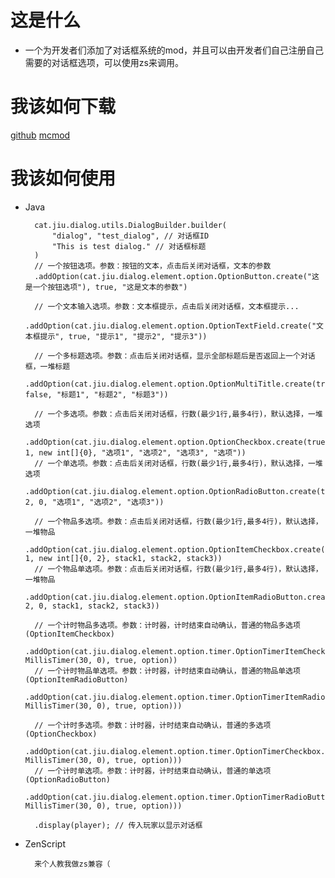 # 这是什么
* 一个为开发者们添加了对话框系统的mod，并且可以由开发者们自己注册自己需要的对话框选项，可以使用zs来调用。

# 我该如何下载
[github](https://github.com/SmallJiu/Dialog/releases) [mcmod](https://www.mcmod.cn/download/8986.html)

# 我该如何使用
* Java
    
        cat.jiu.dialog.utils.DialogBuilder.builder(
            "dialog", "test_dialog", // 对话框ID
            "This is test dialog." // 对话框标题
        )
        // 一个按钮选项。参数：按钮的文本，点击后关闭对话框，文本的参数
        .addOption(cat.jiu.dialog.element.option.OptionButton.create("这是一个按钮选项"), true, "这是文本的参数")
        
        // 一个文本输入选项。参数：文本框提示，点击后关闭对话框，文本框提示...
        .addOption(cat.jiu.dialog.element.option.OptionTextField.create("文本框提示", true, "提示1", "提示2", "提示3"))
        
        // 一个多标题选项。参数：点击后关闭对话框，显示全部标题后是否返回上一个对话框，一堆标题
        .addOption(cat.jiu.dialog.element.option.OptionMultiTitle.create(true, false, "标题1", "标题2", "标题3"))
        
        // 一个多选项。参数：点击后关闭对话框，行数(最少1行,最多4行)，默认选择，一堆选项
        .addOption(cat.jiu.dialog.element.option.OptionCheckbox.create(true, 1, new int[]{0}, "选项1", "选项2", "选项3", "选项"))
        // 一个单选项。参数：点击后关闭对话框，行数(最少1行,最多4行)，默认选择，一堆选项
        .addOption(cat.jiu.dialog.element.option.OptionRadioButton.create(true, 2, 0, "选项1", "选项2", "选项3"))
        
        // 一个物品多选项。参数：点击后关闭对话框，行数(最少1行,最多4行)，默认选择，一堆物品
        .addOption(cat.jiu.dialog.element.option.OptionItemCheckbox.create(true, 1, new int[]{0, 2}, stack1, stack2, stack3))
        // 一个物品单选项。参数：点击后关闭对话框，行数(最少1行,最多4行)，默认选择，一堆物品
        .addOption(cat.jiu.dialog.element.option.OptionItemRadioButton.create(true, 2, 0, stack1, stack2, stack3))

        // 一个计时物品多选项。参数：计时器，计时结束自动确认，普通的物品多选项(OptionItemCheckbox)
        .addOption(cat.jiu.dialog.element.option.timer.OptionTimerItemCheckbox.create(new MillisTimer(30, 0), true, option))
        // 一个计时物品单选项。参数：计时器，计时结束自动确认，普通的物品单选项(OptionItemRadioButton)
        .addOption(cat.jiu.dialog.element.option.timer.OptionTimerItemRadioButton.create(new MillisTimer(30, 0), true, option)))
        
        // 一个计时多选项。参数：计时器，计时结束自动确认，普通的多选项(OptionCheckbox)
        .addOption(cat.jiu.dialog.element.option.timer.OptionTimerCheckbox.create(new MillisTimer(30, 0), true, option)))
        // 一个计时单选项。参数：计时器，计时结束自动确认，普通的单选项(OptionRadioButton)
        .addOption(cat.jiu.dialog.element.option.timer.OptionTimerRadioButton.create(new MillisTimer(30, 0), true, option)))

        .display(player); // 传入玩家以显示对话框

* ZenScript

        来个人教我做zs兼容（